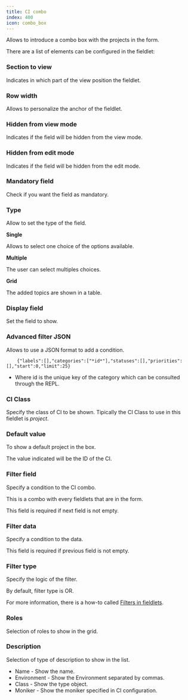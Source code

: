 ```yaml
---
title: CI combo
index: 400
icon: combo_box
---
```


Allows to introduce a combo box with the projects in the form.

There are a list of elements can be configured in the fieldlet:

### Section to view

Indicates in which part of the view position the fieldlet.

### Row width

Allows to personalize the anchor of the fieldlet.

### Hidden from view mode

Indicates if the field will be hidden from the view mode.

### Hidden from edit mode

Indicates if the field will be hidden from the edit mode.

### Mandatory field

Check if you want the field as mandatory.

### Type

Allow to set the type of the field.

**Single**

Allows to select one choice of the options available.

**Multiple**

The user can select multiples choices.

**Grid**

The added topics are shown in a table.

### Display field

Set the field to show.

### Advanced filter JSON

Allows to use a JSON format to add a condition.

        {"labels":[],"categories":["*id*"],"statuses":[],"priorities":[],"start":0,"limit":25}

- Where id is the unique key of the category which can be consulted through the REPL.

### CI Class

Specify the class of CI to be shown. Tipically the CI Class to use in this fieldlet is *project*.

### Default value

To show a default project in the box.

The value indicated will be the ID of the CI.

### Filter field

Specify a condition to the CI combo.

This is a combo with every fieldlets that are in the form. 

This field is required if next field is not empty.

### Filter data

Specify a condition to the data.

This field is required if previous field is not empty.

### Filter type

Specify the logic of the filter.

By default, filter type is OR.

For more information, there is a how-to called [Filters in fieldlets](how-to/filter-fieldlet).

### Roles

Selection of roles to show in the grid.

### Description

Selection of type of description to show in the list.

* Name - Show the name.
* Environment - Show the Environment separated by commas.
* Class - Show the type object.
* Moniker - Show the moniker specified in CI configuration.
